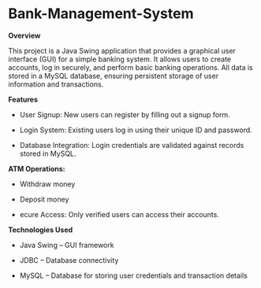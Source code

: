 # Bank-Management-System

**Overview**

This project is a Java Swing application that provides a graphical user interface (GUI) for a simple banking system. It allows users to create accounts, log in securely, and perform basic banking operations. All data is stored in a MySQL database, ensuring persistent storage of user information and transactions.

**Features**

- User Signup: New users can register by filling out a signup form.

- Login System: Existing users log in using their unique ID and password.

- Database Integration: Login credentials are validated against records stored in MySQL.

**ATM Operations:**

- Withdraw money

- Deposit money

- ecure Access: Only verified users can access their accounts.

**Technologies Used**

- Java Swing – GUI framework

- JDBC – Database connectivity

- MySQL – Database for storing user credentials and transaction details

